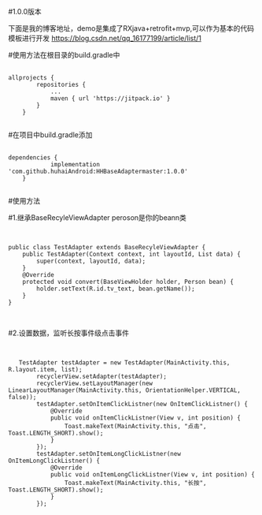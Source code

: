 

#1.0.0版本

下面是我的博客地址，demo是集成了RXjava+retrofit+mvp,可以作为基本的代码模板进行开发
https://blog.csdn.net/qq_16177199/article/list/1


#使用方法在根目录的build.gradle中
<pre>
    <code>
allprojects {
		repositories {
			...
			maven { url 'https://jitpack.io' }
		}
	}
 </code>
</pre>

#在项目中build.gradle添加
<pre>
    <code>
dependencies {
	        implementation 'com.github.huhaiAndroid:HHBaseAdaptermaster:1.0.0'
	}
 </code>
</pre>

#使用方法

#1.继承BaseRecyleViewAdapter peroson是你的beann类
<pre>
    <code>

public class TestAdapter extends BaseRecyleViewAdapter<Person> {
    public TestAdapter(Context context, int layoutId, List<Person> data) {
        super(context, layoutId, data);
    }
    @Override
    protected void convert(BaseViewHolder holder, Person bean) {
        holder.setText(R.id.tv_text, bean.getName());
    }
}

</code>
</pre>

#2.设置数据，监听长按事件级点击事件
<pre>
    <code>

   TestAdapter testAdapter = new TestAdapter(MainActivity.this, R.layout.item, list);
        recyclerView.setAdapter(testAdapter);
        recyclerView.setLayoutManager(new LinearLayoutManager(MainActivity.this, OrientationHelper.VERTICAL, false));
        testAdapter.setOnItemClickListner(new OnItemClickListner() {
            @Override
            public void onItemClickListner(View v, int position) {
                Toast.makeText(MainActivity.this, "点击", Toast.LENGTH_SHORT).show();
            }
        });
        testAdapter.setOnItemLongClickListner(new OnItemLongClickListner() {
            @Override
            public void onItemLongClickListner(View v, int position) {
                Toast.makeText(MainActivity.this, "长按", Toast.LENGTH_SHORT).show();
            }
        });

 </code>
</pre>